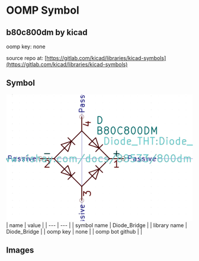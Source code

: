 # OOMP Symbol  
## b80c800dm  by kicad  
  
oomp key: none  
  
source repo at: [https://gitlab.com/kicad/libraries/kicad-symbols](https://gitlab.com/kicad/libraries/kicad-symbols)  
## Symbol  
  
[![working.png](working_600.png)](working.png)  
| name | value | 
| --- | --- | 
| symbol name | Diode_Bridge | 
| library name | Diode_Bridge | 
| oomp key | none | 
| oomp bot github |  | 
## Images  
